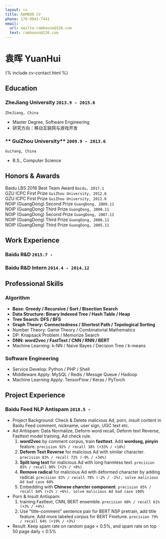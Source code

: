 ```yaml
---
layout: cv
title: RAMBOO CV
phone: 170-9041-7441
email:
  url: mailto:ramboooo@126.com
  text: ramboooo@126.com
---
```


# 袁晖 YuanHui

<!--
include contact information from the front matter
Supported arguments:
    - homepage: url, text
    - phone
    - email
-->

{% include cv-contact.html %}

## Education

### **ZheJiang University** `2013.9 - 2015.6`

```
ZheJiang, China
```

- Master Degree, Software Engineering
- 研究方向：移动互联网与游戏开发

### ** GuiZhou University** `2009.9 - 2013.6`

```
GuiYang, China
```

- B.S., Computer Science

## Honors & Awards

Baidu LBS 2016 Best Team Award `Baidu, 2017.1` <br>
GZU ICPC First Prize `GuiZhou University, 2012.6` <br>
GZU ICPC First Prize `GuiZhou University, 2011.6` <br>
NOIP (GuangDong) Second Prize `GuangDong, 2009.11` <br>
NOIP (GuangDong) Third Prize `GuangDong, 2008.11` <br>
NOIP (GuangDong) Second Prize `GuangDong, 2007.11` <br>
NOIP (GuangDong) Third Prize `GuangDong, 2006.11` <br>
NOIP (GuangDong) Third Prize `GuangDong, 2005.11` <br>

## Work Experience

### **Baidu R&D** `2015.7 -`

### **Baidu R&D Intern** `2014.4 - 2014.12`

## Professional Skills

### **Algorithm**

* **Base: Greedy / Recursive / Sort / Bisection Search**
* **Data Structure: Binary Indexed Tree / Hash Table / Heap**
* **Tree Search: DFS / BFS**
* **Graph Theory: Connectedness / Shortest Path / Topological Sorting**
* Number Theory: Game Theory / Combinatorial Mathematics
* DP: Knapsack Problem / Memorize Search
* **DNN: word2vec / FastText / CNN / RNN / BERT**
* Machine Learning: k-NN / Naive Bayes / Decision Tree / k-means

### **Software Engineering**

* Service Develop: Python / PHP / Shell
* Middleware Apply: MySQL / Redis / Messge Queue / Hadoop
* Machine Learning Apply: TensorFlow / Keras / PyTorch

## Project Experience

### **Baidu Feed NLP Antispam** `2018.5 - `

* Project Background: Check & Delete malicious Ad, porn, insult content in Baidu Feed comment, nickname, user sign, UGC text etc.
* Ad Antispam: Data Normalize, Deform word recall, Deform text Reverse, Fasttext model training, Ad check rule.
    1. **word2vec** by comment corpus, train **fasttext**. Add **wordseg, pinyin** feature.
    `precision 92% / recall 38% (+33% / +18%)`
    2. **Deform Text Reverse** for malicious Ad with similar character.
    `precision 83% / recall 72% (-9% / +34%)`
    3. **Split long text** for malicious Ad with long harmless text.
    `precision 85% / recall 80% (+2% / +8%)`
    4. **Remove radical** for malicious Ad with deformed character by adding radical.
    `precision 83% / recall 78% (-2% / -2%), solve malicious Ad bad case 60%`
    5. Embedding with **Chinese charcter component**.
    `precision 85% / recall 84% (+2% / +6%), solve malicious Ad bad case 100%`
* Porn & Insult Antispam:
    1.  training Fasttext, CNN, BERT ensemble.
    `precision 60% / recall 61% (+3% / +4%)`
    2.  Use "title-comment" sentence pair for BERT NSP pretrain, add title feature. Add more labeled corpus for BERT Finetune.
    `precision 79% / recall 64% (+19% / +3%)`
* Result: Keep spam rate on random page < 0.5%, and spam rate on top 50 page daily < 0.5%

